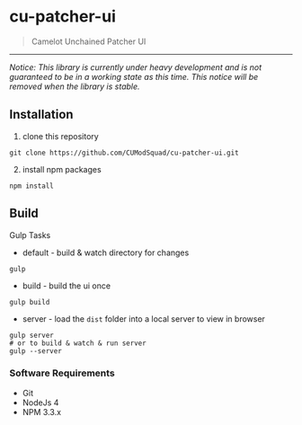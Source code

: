 cu-patcher-ui
=======

> Camelot Unchained Patcher UI

---
*Notice: This library is currently under heavy development and is not guaranteed to be in a working state as this time.  This notice will be removed when the library is stable.*


Installation
---
1. clone this repository
```
git clone https://github.com/CUModSquad/cu-patcher-ui.git
```
2. install npm packages
```
npm install
```

Build
---
Gulp Tasks
* default - build & watch directory for changes
```
gulp
```
* build - build the ui once
```
gulp build
```
* server - load the `dist` folder into a local server to view in browser
```
gulp server
# or to build & watch & run server
gulp --server
```


### Software Requirements
* Git
* NodeJs 4
* NPM 3.3.x

